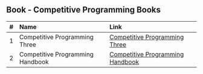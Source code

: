 ## Book  - Competitive Programming Books


| #  | Name  | Link |
|:---:|:------|:------|
| 1 | Competitive Programming Three | [Competitive Programming Three ](cp_three.pdf)|
| 2 | Competitive Programming Handbook | [Competitive Programming Handbook](cp_handbook.pdf) |
